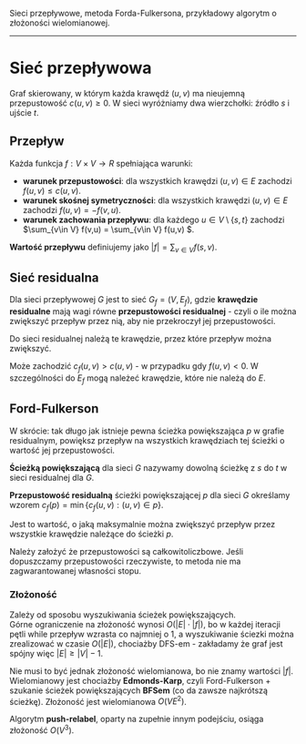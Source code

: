Sieci przepływowe, metoda Forda-Fulkersona, przykładowy algorytm o złożoności wielomianowej.

---

# Sieć przepływowa
Graf skierowany, w którym każda krawędź $(u,v)$ ma nieujemną przepustowość $c(u,v)\geqslant 0$. W sieci wyróżniamy dwa wierzchołki: źródło $s$ i ujście $t$.

## Przepływ
Każda funkcja $f: V \times V \to R$ spełniająca warunki:
* **warunek przepustowości**: dla wszystkich krawędzi $(u,v) \in E$ zachodzi $f(u,v)\leqslant c(u,v)$.
* **warunek skośnej symetryczności**: dla wszystkich krawędzi $(u,v)\in E$ zachodzi $f(u,v)= -f(v,u)$.
* **warunek zachowania przepływu**: dla każdego $u \in V \setminus \{ s,t \}$ zachodzi $\sum_{v\in V} f(v,u) = \sum_{v\in V} f(u,v) $.

**Wartość przepływu** definiujemy jako $|f| = \sum_{v\in V} f(s, v)$.

## Sieć residualna
Dla sieci przepływowej $G$ jest to sieć $G_f = (V, E_f)$, gdzie **krawędzie residualne** mają wagi równe **przepustowości residualnej** - czyli o ile można zwiększyć przepływ przez nią, aby nie przekroczył jej przepustowości.

Do sieci residualnej należą te krawędzie, przez które przepływ można zwiększyć.

Może zachodzić $c_f(u, v) > c(u, v)$ - w przypadku gdy $f(u, v) < 0$. W szczególności do $E_f$ mogą należeć krawędzie, które nie należą do $E$.

## Ford-Fulkerson
W skrócie: tak długo jak istnieje pewna ścieżka powiększająca $p$ w grafie residualnym, powiększ przepływ na wszystkich krawędziach tej ścieżki o wartość jej przepustowości.

**Ścieżką powiększającą** dla sieci $G$ nazywamy dowolną ścieżkę z $s$ do $t$ w sieci residualnej dla $G$.  

**Przepustowość residualną** ścieżki powiększającej $p$ dla sieci $G$ określamy wzorem $c_f(p) = \min \left \{ c_f(u, v): (u, v) \in p \right \}$.

Jest to wartość, o jaką maksymalnie można zwiększyć przepływ przez wszystkie krawędzie należące do ścieżki $p$.

Należy założyć że przepustowości są całkowitoliczbowe. Jeśli dopuszczamy przepustowości rzeczywiste, to metoda nie ma zagwarantowanej własności stopu.

### Złożoność
Zależy od sposobu wyszukiwania ścieżek powiększających. <br>
Górne ograniczenie na złożoność wynosi $O(|E| \cdot |f|)$, bo w każdej iteracji pętli while przepływ wzrasta co najmniej o 1, a wyszukiwanie ściezki można zrealizować w czasie $O(|E|)$, chociażby DFS-em - zakładamy że graf jest spójny więc $|E| \geq |V| - 1$.

Nie musi to być jednak złożoność wielomianowa, bo nie znamy wartości $|f|$. Wielomianowy jest chociażby **Edmonds-Karp**, czyli Ford-Fulkerson + szukanie ścieżek powiększających **BFSem** (co da zawsze najkrótszą ścieżkę). Złożoność jest wielomianowa $O(V E^2)$.

Algorytm **push-relabel**, oparty na zupełnie innym podejściu, osiąga złożoność $O(V^3)$.
